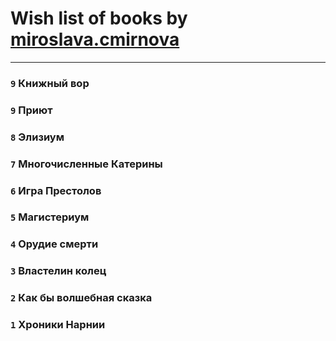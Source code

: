 # Wish list of books by [miroslava.cmirnova](http://vk.com/id231305029)
---

### `9` Книжный вор

### `9` Приют

### `8` Элизиум

### `7` Многочисленные Катерины

### `6` Игра Престолов

### `5` Магистериум

### `4` Орудие смерти

### `3` Властелин колец

### `2` Как бы волшебная сказка

### `1` Хроники Нарнии

